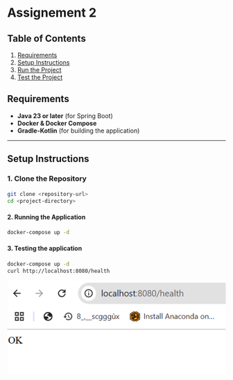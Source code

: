 # Assignement 2 

##  **Table of Contents**

1. [Requirements](#requirements)
2. [Setup Instructions](#setup-instructions)
3. [Run the Project](#2-running-the-application)
3. [Test the Project](#3-testing-the-application)


## **Requirements**

- **Java 23 or later** (for Spring Boot)
- **Docker & Docker Compose**
- **Gradle-Kotlin** (for building the application)

---
## **Setup Instructions**

### 1. **Clone the Repository**
```bash
git clone <repository-url>
cd <project-directory>
```

#### 2. **Running the Application**
```bash
docker-compose up -d
```
#### 3. **Testing the application**
```bash
docker-compose up -d
curl http://localhost:8080/health
```
![Alt Text](img.png)

